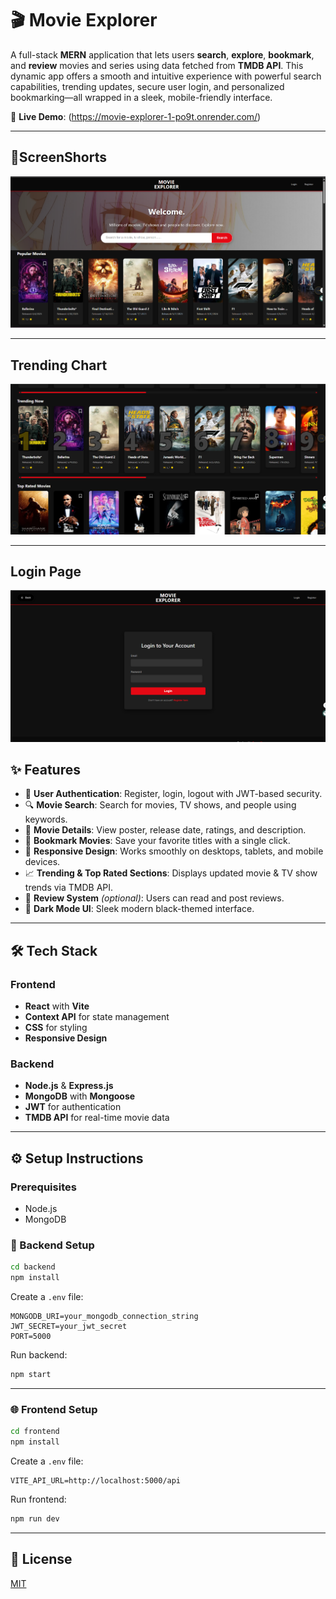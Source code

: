 
# 🎬 Movie Explorer
A full-stack **MERN** application that lets users **search**, **explore**, **bookmark**, and **review** movies and series using data fetched from **TMDB API**. This dynamic app offers a smooth and intuitive experience with powerful search capabilities, trending updates, secure user login, and personalized bookmarking—all wrapped in a sleek, mobile-friendly interface.


🔗 **Live Demo**: (https://movie-explorer-1-po9t.onrender.com/)

---


##  📱ScreenShorts

![movie](https://github.com/Sravan466/movie-explorer/blob/main/ScreenShots/Screenshot%202025-07-04%20135306.png)

---

## Trending Chart

![movie](https://github.com/Sravan466/movie-explorer/blob/main/ScreenShots/Screenshot%202025-07-04%20135318.png)

---

##  Login Page

![movie](https://github.com/Sravan466/movie-explorer/blob/main/ScreenShots/Screenshot%202025-07-04%20135339.png)



## ✨ Features

- 🔐 **User Authentication**: Register, login, logout with JWT-based security.
- 🔍 **Movie Search**: Search for movies, TV shows, and people using keywords.
- 🎥 **Movie Details**: View poster, release date, ratings, and description.
- 📌 **Bookmark Movies**: Save your favorite titles with a single click.
- 📱 **Responsive Design**: Works smoothly on desktops, tablets, and mobile devices.
- 📈 **Trending & Top Rated Sections**: Displays updated movie & TV show trends via TMDB API.
- 📝 **Review System** *(optional)*: Users can read and post reviews.
- 🌙 **Dark Mode UI**: Sleek modern black-themed interface.

---

## 🛠️ Tech Stack

### Frontend
- **React** with **Vite**
- **Context API** for state management
- **CSS** for styling
- **Responsive Design**

### Backend
- **Node.js** & **Express.js**
- **MongoDB** with **Mongoose**
- **JWT** for authentication
- **TMDB API** for real-time movie data

---

## ⚙️ Setup Instructions

### Prerequisites
- Node.js
- MongoDB

### 🔧 Backend Setup

```bash
cd backend
npm install
```

Create a `.env` file:

```env
MONGODB_URI=your_mongodb_connection_string
JWT_SECRET=your_jwt_secret
PORT=5000
```

Run backend:

```bash
npm start
```

---

### 🌐 Frontend Setup

```bash
cd frontend
npm install
```

Create a `.env` file:

```env
VITE_API_URL=http://localhost:5000/api
```

Run frontend:

```bash
npm run dev
```

---

## 📝 License

[MIT](https://opensource.org/licenses/MIT)
